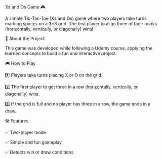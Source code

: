 Xs and Os Game 🎮

A simple Tic-Tac-Toe (Xs and Os) game where two players take turns marking spaces on a 3×3 grid. The first player to align three of their marks (horizontally, vertically, or diagonally) wins!

📌 About the Project

This game was developed while following a Udemy course, applying the learned concepts to build a fun and interactive project.

🎮 How to Play

1️⃣ Players take turns placing X or O on the grid.

2️⃣ The first player to get three in a row (horizontally, vertically, or diagonally) wins.

3️⃣ If the grid is full and no player has three in a row, the game ends in a draw.

🛠 Features

✅ Two-player mode

✅ Simple and fun gameplay

✅ Detects win or draw conditions

